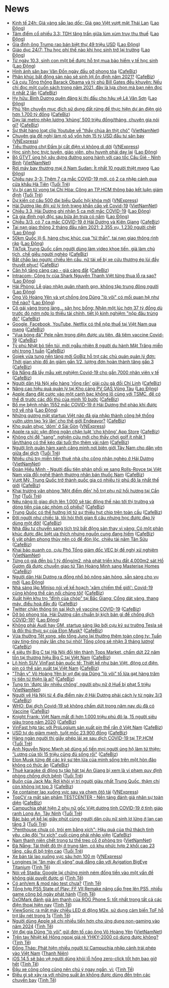 # News

- [Kinh tế 24h: Giá vàng sắp lao dốc; Giá gạo Việt vượt mặt Thái Lan](https://laodong.vn/thi-truong/kinh-te-24h-gia-vang-sap-lao-doc-gia-gao-viet-vuot-mat-thai-lan-885298.ldo) ([Lao Động](https://laodong.vn))
- [Tâm điểm cổ phiếu 3.3: TDH tăng trần giữa lùm xùm truy thu thuế](https://laodong.vn/kinh-te/tam-diem-co-phieu-33-tdh-tang-tran-giua-lum-xum-truy-thu-thue-885526.ldo) ([Lao Động](https://laodong.vn))
- [Gia đình ông Trump rao bán biệt thự 49 triệu USD](https://laodong.vn/the-gioi/gia-dinh-ong-trump-rao-ban-biet-thu-49-trieu-usd-885528.ldo) ([Lao Động](https://laodong.vn))
- [Giáo dục 24/7: Thu học phí thế nào khi học sinh trở lại trường](https://laodong.vn/video/giao-duc-247-thu-hoc-phi-the-nao-khi-hoc-sinh-tro-lai-truong-885514.ldo) ([Lao Động](https://laodong.vn))
- [Từ ngày 10.3, sinh con một bề được hỗ trợ mua bảo hiểm y tế học sinh](https://laodong.vn/ban-doc/tu-ngay-103-sinh-con-mot-be-duoc-ho-tro-mua-bao-hiem-y-te-hoc-sinh-885299.ldo) ([Lao Động](https://laodong.vn))
- [Hình ảnh sân bay Vân Đồn ngày đầu gỡ phong tỏa](https://cafebiz.vn/hinh-anh-san-bay-van-don-ngay-dau-go-phong-toa-2021030317422352.chn) ([CafeBiz](https://cafebiz.vn))
- [Phân khúc bất động sản nào sẽ sinh lợi ổn định năm 2021?](https://cafebiz.vn/phan-khuc-bat-dong-san-nao-se-sinh-loi-on-dinh-nam-2021-20210303173040769.chn) ([CafeBiz](https://cafebiz.vn))
- [Cả cựu Tổng thống Barack Obama và tỷ phú Bill Gates đều khuyên: Nếu chỉ đọc một cuốn sách trong năm 2021, đây là lựa chọn mà bạn nên đọc ít nhất 2 lần](https://cafebiz.vn/ca-cuu-tong-thong-barack-obama-va-ty-phu-bill-gates-deu-khuyen-neu-chi-doc-mot-cuon-sach-trong-nam-2021-day-la-lua-chon-ma-ban-nen-doc-it-nhat-2-lan-20210303171804074.chn) ([CafeBiz](https://cafebiz.vn))
- [Hy hữu: Bình Dương quên đăng kí thi đấu cho hậu vệ Lê Văn Sơn](https://laodong.vn/bong-da/hy-huu-binh-duong-quen-dang-ki-thi-dau-cho-hau-ve-le-van-son-885512.ldo) ([Lao Động](https://laodong.vn))
- [Phú Yên chuyển mục đích sử dụng đất rừng để thực hiện dự án điện gió hơn 1.700 tỷ đồng](https://cafebiz.vn/phu-yen-chuyen-muc-dich-su-dung-dat-rung-de-thuc-hien-du-an-dien-gio-hon-1700-ty-dong-2021030317282422.chn) ([CafeBiz](https://cafebiz.vn))
- [Dạy lái metro nhận lương 'khủng' 500 triệu đồng/tháng, chuyên gia nói gì?](https://cafebiz.vn/day-lai-metro-nhan-luong-khung-500-trieu-dong-thang-chuyen-gia-noi-gi-20210303172712959.chn) ([CafeBiz](https://cafebiz.vn))
- [Sự thật hàng loạt clip Youtube về "thầy chùa ăn thịt chó"](http://vietnamnet.vn/vn/thoi-su/su-that-hang-loat-clip-youtube-ve-thay-chua-an-thit-cho-717012.html) ([VietNamNet](https://vietnamnet.vn))
- [Chuyên gia đề nghị làm rõ số vốn hơn 15 tỷ USD đầu tư sân bay](https://vnexpress.net/chuyen-gia-de-nghi-lam-ro-so-von-hon-15-ty-usd-dau-tu-san-bay-4242910.html) ([VNExpress](https://vnexpress.net))
- [Tiểu thương chợ Đầm bị cắt điện vì không di dời](https://vnexpress.net/tieu-thuong-cho-dam-bi-cat-dien-vi-khong-di-doi-4242949.html) ([VNExpress](https://vnexpress.net))
- [Học sinh học trực tuyến, giáo viên, phụ huynh phải dạy lại](https://laodong.vn/video/hoc-sinh-hoc-truc-tuyen-giao-vien-phu-huynh-phai-day-lai-885279.ldo) ([Lao Động](https://laodong.vn))
- [Bộ GTVT ủng hộ xây dựng đường song hành với cao tốc Cầu Giẽ - Ninh Bình](http://vietnamnet.vn/vn/thoi-su/an-toan-giao-thong/bo-gtvt-ung-ho-xay-dung-duong-song-hanh-voi-cao-toc-cau-gie-ninh-binh-717008.html) ([VietNamNet](https://vietnamnet.vn))
- [Rơi máy bay thương mại ở Nam Sudan: Ít nhất 10 người thiệt mạng](https://laodong.vn/the-gioi/roi-may-bay-thuong-mai-o-nam-sudan-it-nhat-10-nguoi-thiet-mang-885428.ldo) ([Lao Động](https://laodong.vn))
- [Chiều nay 3-3: Thêm 7 ca mắc COVID-19 mới, có 2 ca nhập cảnh qua cửa khẩu Hà Tiên](https://tuoitre.vn/chieu-nay-3-3-them-7-ca-mac-covid-19-moi-co-2-ca-nhap-canh-qua-cua-khau-ha-tien-20210303180815093.htm) ([Tuổi Trẻ](https://tuoitre.vn))
- [Vụ bị can tử vong tại Chí Hòa: Công an TP.HCM thông báo kết luận giám định](https://tuoitre.vn/vu-bi-can-tu-vong-tai-chi-hoa-cong-an-tp-hcm-thong-bao-ket-luan-giam-dinh-20210303174802139.htm) ([Tuổi Trẻ](https://tuoitre.vn))
- [Dự kiến cơ cấu 500 đại biểu Quốc hội khóa mới](https://vnexpress.net/du-kien-co-cau-500-dai-bieu-quoc-hoi-khoa-moi-4241907.html) ([VNExpress](https://vnexpress.net))
- [Hải Dương lập đội xử lý tình trạng khẩn cấp về Covid-19](http://vietnamnet.vn/vn/thoi-su/ha-i-duong-lap-doi-xu-ly-tinh-trang-khan-cap-ve-covid-19-717002.html) ([VietNamNet](https://vietnamnet.vn))
- [Chiều 3.3, Hải Dương ghi nhận 5 ca mới mắc COVID-19](https://laodong.vn/y-te/chieu-33-hai-duong-ghi-nhan-5-ca-moi-mac-covid-19-885442.ldo) ([Lao Động](https://laodong.vn))
- [Cả gia đình ngộ độc sau bữa ăn trưa có nấm](https://laodong.vn/suc-khoe/ca-gia-dinh-ngo-doc-sau-bua-an-trua-co-nam-885491.ldo) ([Lao Động](https://laodong.vn))
- [Chiều 3/3, có 7 ca mắc COVID-19 ở Hải Dương và Kiên Giang](https://cafebiz.vn/chieu-3-3-co-7-ca-mac-covid-19-o-hai-duong-va-kien-giang-20210303180040061.chn) ([CafeBiz](https://cafebiz.vn))
- [Tai nạn giao thông 2 tháng đầu năm 2021: 2.355 vụ, 1.230 người chết](https://laodong.vn/infographic/tai-nan-giao-thong-2-thang-dau-nam-2021-2355-vu-1230-nguoi-chet-885373.ldo) ([Lao Động](https://laodong.vn))
- [50km Quốc lộ 6, hàng chục khúc cua &quot;tử thần&quot;, tai nạn giao thông rình rập](https://laodong.vn/video/50km-quoc-lo-6-hang-chuc-khuc-cua-tu-than-tai-nan-giao-thong-rinh-rap-885285.ldo) ([Lao Động](https://laodong.vn))
- [TikTok Trung Quốc cấm người dùng làm video khoe tiền, giả làm chủ tịch, chế giễu người nghèo](https://cafebiz.vn/tiktok-trung-quoc-cam-nguoi-dung-lam-video-khoe-tien-gia-lam-chu-tich-che-gieu-nguoi-ngheo-20210303153339092.chn) ([CafeBiz](https://cafebiz.vn))
- [Bất chấp lao ngược chiều lên cầu, nữ tài xế bị xe cứu thương ép lùi đầy thuyết phục!](https://cafebiz.vn/bat-chap-lao-nguoc-chieu-len-cau-nu-tai-xe-bi-xe-cuu-thuong-ep-lui-day-thuyet-phuc-20210303173222147.chn) ([CafeBiz](https://cafebiz.vn))
- [Căn hộ tầng càng cao - giá càng đắt](https://cafebiz.vn/can-ho-tang-cang-cao-gia-cang-dat-20210303095738323.chn) ([CafeBiz](https://cafebiz.vn))
- [Intracom- Công ty của Shark Nguyễn Thanh Việt từng thua lỗ ra sao?](https://laodong.vn/kinh-te/intracom-cong-ty-cua-shark-nguyen-thanh-viet-tung-thua-lo-ra-sao-885424.ldo) ([Lao Động](https://laodong.vn))
- [Hải Phòng: Lễ giao nhận quân nhanh gọn, không tập trung đông người](https://laodong.vn/video/hai-phong-le-giao-nhan-quan-nhanh-gon-khong-tap-trung-dong-nguoi-885305.ldo) ([Lao Động](https://laodong.vn))
- [Ông Võ Hoàng Yên và vợ chồng ông Dũng &quot;lò vôi&quot; có mối quan hệ như thế nào?](https://laodong.vn/video/ong-vo-hoang-yen-va-vo-chong-ong-dung-lo-voi-co-moi-quan-he-nhu-the-nao-885314.ldo) ([Lao Động](https://laodong.vn))
- [Cô gái vàng trong làng... săn học bổng: Nhận một lúc hơn 37 tỷ đồng dù trước đó nơm nớp lo thiếu tài chính, tiết lộ kinh nghiệm "nộp đâu trúng đó"](https://cafebiz.vn/co-gai-vang-trong-lang-san-hoc-bong-nhan-mot-luc-hon-37-ty-dong-du-truoc-do-nom-nop-lo-thieu-tai-chinh-tiet-lo-kinh-nghiem-nop-dau-trung-do-20210303172106918.chn) ([CafeBiz](https://cafebiz.vn))
- [Google, Facebook, YouTube, Netflix có thể nộp thuế tại Việt Nam qua mạng](https://cafebiz.vn/google-facebook-youtube-netflix-co-the-nop-thue-tai-viet-nam-qua-mang-20210303172040537.chn) ([CafeBiz](https://cafebiz.vn))
- ["Vua bóng đá" Pele nằm trong diện được ưu tiên, đã tiêm vaccine Covid-19](https://cafebiz.vn/vua-bong-da-pele-nam-trong-dien-duoc-uu-tien-da-tiem-vaccine-covid-19-20210303171130149.chn) ([CafeBiz](https://cafebiz.vn))
- [Tỷ phú Nhật bỏ tiền túi, mời ngẫu nhiên 8 người du hành Mặt Trăng miễn phí trong 1 tuần](https://cafebiz.vn/ty-phu-nhat-bo-tien-tui-moi-ngau-nhien-8-nguoi-du-hanh-mat-trang-mien-phi-trong-1-tuan-20210303153205818.chn) ([CafeBiz](https://cafebiz.vn))
- [Gojek vừa tung nền tảng mới GoBiz hỗ trợ các chủ quán quản lý đơn: Thời gian ship đồ ăn giảm gần 1/2, lượng đơn hoàn thành tăng gấp 3](https://cafebiz.vn/gojek-vua-tung-nen-tang-moi-gobiz-ho-tro-cac-chu-quan-quan-ly-don-thoi-gian-ship-do-an-giam-gan-1-2-luong-don-hoan-thanh-tang-gap-3-20210303162555509.chn) ([CafeBiz](https://cafebiz.vn))
- [Đà Nẵng đã lấy mẫu xét nghiệm Covid-19 cho gần 7000 nhân viên y tế](https://cafebiz.vn/da-nang-da-lay-mau-xet-nghiem-covid-19-cho-gan-7000-nhan-vien-y-te-20210303164326012.chn) ([CafeBiz](https://cafebiz.vn))
- [Người dân Hà Nội xếp hàng 'rồng rắn' giải cứu gà đồi Chí Linh](https://cafebiz.vn/nguoi-dan-ha-noi-xep-hang-rong-ran-giai-cuu-ga-doi-chi-linh-20210303164221623.chn) ([CafeBiz](https://cafebiz.vn))
- [Nâng cao hiệu quả quản lý tại Kho cảng PV GAS Vũng Tàu](https://laodong.vn/thong-tin-doanh-nghiep/nang-cao-hieu-qua-quan-ly-tai-kho-cang-pv-gas-vung-tau-885384.ldo) ([Lao Động](https://laodong.vn))
- [Apple đang đặt cược vào một canh bạc khổng lồ cùng với TSMC, để có thể đi trước các đối thủ của mình 10 bước](https://cafebiz.vn/apple-dang-dat-cuoc-vao-mot-canh-bac-khong-lo-cung-voi-tsmc-de-co-the-di-truoc-cac-doi-thu-cua-minh-10-buoc-20210303152955363.chn) ([CafeBiz](https://cafebiz.vn))
- [Bố mẹ bệnh nhân 1552 mắc COVID-19 ở Hải Dương thở phào khi được trở về nhà](https://laodong.vn/video/bo-me-benh-nhan-1552-mac-covid-19-o-hai-duong-tho-phao-khi-duoc-tro-ve-nha-885352.ldo) ([Lao Động](https://laodong.vn))
- [Những gương mặt startup Việt nào đã gia nhập thành công hệ thống vườn ươm tạo ‘kỳ lân’ cho thế giới Endeavor?](https://cafebiz.vn/nhung-guong-mat-startup-viet-nao-da-gia-nhap-thanh-cong-he-thong-vuon-uom-tao-ky-lan-cho-the-gioi-endeavor-20210303152359675.chn) ([CafeBiz](https://cafebiz.vn))
- [Kho quân phục 'dỏm' ở Sài Gòn](https://vnexpress.net/kho-quan-phuc-dom-o-sai-gon-4243003.html) ([VNExpress](https://vnexpress.net))
- [Apple ra sức vận động ngăn chặn luật 'cho không' App Store](https://cafebiz.vn/apple-ra-suc-van-dong-ngan-chan-luat-cho-khong-app-store-20210303140055233.chn) ([CafeBiz](https://cafebiz.vn))
- [Không chỉ để "sang", nghiên cứu mới cho thấy chơi golf ít nhất 1 lần/tháng có thể kéo dài tuổi thọ thêm vài năm](https://cafebiz.vn/khong-chi-de-sang-nghien-cuu-moi-cho-thay-choi-golf-it-nhat-1-lan-thang-co-the-keo-dai-tuoi-tho-them-vai-nam-20210303153340329.chn) ([CafeBiz](https://cafebiz.vn))
- [Người lính quân hàm xanh căng mình nơi biên giới Tây Nam cho dân yên giữa đại dịch](https://tuoitre.vn/nguoi-linh-quan-ham-xanh-cang-minh-noi-bien-gioi-tay-nam-cho-dan-yen-giua-dai-dich-20210303150745052.htm) ([Tuổi Trẻ](https://tuoitre.vn))
- [Nhiều chủ trọ miễn tiền thuê nhà cho công nhân nghèo ở Hải Dương](http://vietnamnet.vn/vn/thoi-su/nhieu-chu-tro-mien-tien-thue-nha-cho-cong-nhan-ngheo-o-hai-duong-716857.html) ([VietNamNet](https://vietnamnet.vn))
- [Đoàn Hiếu Minh - Người đầu tiên phân phối xe sang Rolls-Royce tại Việt Nam vừa đổi nghề thành thương nhân bán thuốc Nam](https://cafebiz.vn/doan-hieu-minh-nguoi-dau-tien-phan-phoi-xe-sang-rolls-royce-tai-viet-nam-vua-doi-nghe-thanh-thuong-nhan-ban-thuoc-nam-20210303145439796.chn) ([CafeBiz](https://cafebiz.vn))
- [Vượt Mỹ, Trung Quốc trở thành quốc gia có nhiều tỷ phú đô la nhất thế giới](https://cafebiz.vn/vuot-my-trung-quoc-tro-thanh-quoc-gia-co-nhieu-ty-phu-do-la-nhat-the-gioi-20210303152648136.chn) ([CafeBiz](https://cafebiz.vn))
- [Khai trương văn phòng 'Một điểm đến' hỗ trợ phụ nữ hồi hương tại Cần Thơ](https://tuoitre.vn/khai-truong-van-phong-mot-diem-den-ho-tro-phu-nu-hoi-huong-tai-can-tho-20210303150501891.htm) ([Tuổi Trẻ](https://tuoitre.vn))
- [Nếu nâng lô giao dịch lên 1.000 sẽ tác động thế nào tới thị trường và dòng tiền của các nhóm cổ phiếu?](https://cafebiz.vn/neu-nang-lo-giao-dich-len-1000-se-tac-dong-the-nao-toi-thi-truong-va-dong-tien-cua-cac-nhom-co-phieu-20210303153646527.chn) ([CafeBiz](https://cafebiz.vn))
- [Trung Quốc có thể hưởng lợi từ sự thiếu hụt chip trên toàn cầu](https://cafebiz.vn/trung-quoc-co-the-huong-loi-tu-su-thieu-hut-chip-tren-toan-cau-20210303135535348.chn) ([CafeBiz](https://cafebiz.vn))
- [Đời người như chiếc lá, tôi hỏi thời gian 6 câu nhưng học được đạo lý dùng một đời!](https://cafebiz.vn/doi-nguoi-nhu-chiec-la-toi-hoi-thoi-gian-6-cau-nhung-hoc-duoc-dao-ly-dung-mot-doi-20210301232643549.chn) ([CafeBiz](https://cafebiz.vn))
- [Nhà đầu tư chuyển sang tích trữ bất động sản thay vì vàng: Có một phân khúc được đặc biệt ưa thích nhưng nguồn cung đang hiếm](https://cafebiz.vn/nha-dau-tu-chuyen-sang-tich-tru-bat-dong-san-thay-vi-vang-co-mot-phan-khuc-duoc-dac-biet-ua-thich-nhung-nguon-cung-dang-hiem-20210303104345694.chn) ([CafeBiz](https://cafebiz.vn))
- [6 vật phẩm phong thủy nên có để đón lộc, chiêu tài năm Tân Sửu](https://cafebiz.vn/6-vat-pham-phong-thuy-nen-co-de-don-loc-chieu-tai-nam-tan-suu-20210303150130874.chn) ([CafeBiz](https://cafebiz.vn))
- [Khai báo quanh co, cựu Phó Tổng giám đốc VEC bị đề nghị xử nghiêm](http://vietnamnet.vn/vn/thoi-su/khai-bao-quanh-co-cuu-pho-tong-giam-doc-vec-bi-de-nghi-xu-nghiem-716916.html) ([VietNamNet](https://vietnamnet.vn))
- [Từng có giá đền bù 1 tỷ đồng/m2, nhà phát triển khu đất 4.000m2 sát Hồ Gươm đã được chuyển giao từ Tân Hoàng Minh sang Masterise Homes](https://cafebiz.vn/tung-co-gia-den-bu-1-ty-dong-m2-nha-phat-trien-khu-dat-4000m2-sat-ho-guom-da-duoc-chuyen-giao-tu-tan-hoang-minh-sang-masterise-homes-20210303152021957.chn) ([CafeBiz](https://cafebiz.vn))
- [Người dân Hải Dương ra đồng nhổ bỏ nông sản hỏng, sẵn sàng cho vụ mới](https://laodong.vn/photo/nguoi-dan-hai-duong-ra-dong-nho-bo-nong-san-hong-san-sang-cho-vu-moi-885338.ldo) ([Lao Động](https://laodong.vn))
- [Nhà sáng lập Miniso nói về kế hoạch 'xâm chiếm thế giới': Covid-19 cũng không thể cản nổi chúng tôi!](https://cafebiz.vn/nha-sang-lap-miniso-noi-ve-ke-hoach-xam-chiem-the-gioi-covid-19-cung-khong-the-can-noi-chung-toi-20210303151149887.chn) ([CafeBiz](https://cafebiz.vn))
- [Xuất hiện khu trọ “đỉnh của chóp” tại Bắc Giang: Cổng dát vàng, thang máy, điều hoà đầy đủ](https://cafebiz.vn/xuat-hien-khu-tro-dinh-cua-chop-tai-bac-giang-cong-dat-vang-thang-may-dieu-hoa-day-du-20210303150910939.chn) ([CafeBiz](https://cafebiz.vn))
- [Twitter chặn thông tin sai lệch về vaccine COVID-19](https://cafebiz.vn/twitter-chan-thong-tin-sai-lech-ve-vaccine-covid-19-20210303135343618.chn) ([CafeBiz](https://cafebiz.vn))
- [Dỡ bỏ phong tỏa, Hải Dương cần chuẩn bị kịch bản gì để chống dịch COVID-19?](https://laodong.vn/video/do-bo-phong-toa-hai-duong-can-chuan-bi-kich-ban-gi-de-chong-dich-covid-19-885331.ldo) ([Lao Động](https://laodong.vn))
- [Không phải Audi hay GM, startup sáng lập bởi cựu kỹ sư trưởng Tesla sẽ là đối thủ thực sự của Elon Musk?](https://cafebiz.vn/khong-phai-audi-hay-gm-startup-sang-lap-boi-cuu-ky-su-truong-tesla-se-la-doi-thu-thuc-su-cua-elon-musk-20210303103558554.chn) ([CafeBiz](https://cafebiz.vn))
- [Vừa thưởng Tết xong, sếp tổng Juno lại thưởng thêm toàn công ty: Tuần này ting-ting mấy lần cho tụi nhỏ! Tổng cộng sẽ nhận 3 tháng lương!](https://cafebiz.vn/vua-thuong-tet-xong-sep-tong-juno-lai-thuong-them-toan-cong-ty-tuan-nay-ting-ting-may-lan-cho-tui-nho-tong-cong-se-nhan-3-thang-luong-20210303125726046.chn) ([CafeBiz](https://cafebiz.vn))
- [4 siêu thị Big C tại Hà Nội đổi tên thành Tops Market, chấm dứt 22 năm tồn tại thương hiệu Big C tại Việt Nam](https://cafebiz.vn/4-sieu-thi-big-c-tai-ha-noi-doi-ten-thanh-tops-market-cham-dut-22-nam-ton-tai-thuong-hieu-big-c-tai-viet-nam-20210303131848948.chn) ([CafeBiz](https://cafebiz.vn))
- [Lộ hình SUV VinFast bản quốc tế: Thiết kế như bản Việt, động cơ điện, pin có thể sản xuất tại Việt Nam](https://cafebiz.vn/lo-hinh-suv-vinfast-ban-quoc-te-thiet-ke-nhu-ban-viet-dong-co-dien-pin-co-the-san-xuat-tai-viet-nam-20210303135931415.chn) ([CafeBiz](https://cafebiz.vn))
- ["Thần y" Võ Hoàng Yên bị vợ đại gia Dũng "lò vôi" tố lừa gạt hàng trăm tỷ tiền từ thiện là ai?](https://cafebiz.vn/than-y-vo-hoang-yen-bi-vo-dai-gia-dung-lo-voi-to-lua-gat-hang-tram-ty-tien-tu-thien-la-ai-20210303142444199.chn) ([CafeBiz](https://cafebiz.vn))
- [Tung tin 'được lấy nhiều chồng', người phụ nữ ở Huế bị phạt 5 triệu](http://vietnamnet.vn/vn/thoi-su/tung-tin-duoc-lay-nhieu-chong-nguoi-phu-nu-o-hue-bi-phat-5-trieu-716905.html) ([VietNamNet](https://vietnamnet.vn))
- [Người về Hà Nội từ 4 địa điểm này ở Hải Dương phải cách ly từ ngày 3/3](https://cafebiz.vn/nguoi-ve-ha-noi-tu-4-dia-diem-nay-o-hai-duong-phai-cach-ly-tu-ngay-3-3-2021030314233444.chn) ([CafeBiz](https://cafebiz.vn))
- [WHO: Đại dịch Covid-19 sẽ không chấm dứt trong năm nay dù đã có Vaccine](https://cafebiz.vn/who-dai-dich-covid-19-se-khong-cham-dut-trong-nam-nay-du-da-co-vaccine-20210302140835261.chn) ([CafeBiz](https://cafebiz.vn))
- [Knight Frank: Việt Nam mất đi hơn 1.000 triệu phú đô la, 15 người siêu giàu trong năm 2020](https://cafebiz.vn/knight-frank-viet-nam-mat-di-hon-1000-trieu-phu-do-la-15-nguoi-sieu-giau-trong-nam-2020-20210303142047351.chn) ([CafeBiz](https://cafebiz.vn))
- [VinFast hợp tác với ProLogium sản xuất pin thể rắn ở Việt Nam](https://cafebiz.vn/vinfast-hop-tac-voi-prologium-san-xuat-pin-the-ran-o-viet-nam-20210303140821045.chn) ([CafeBiz](https://cafebiz.vn))
- [USD tự do giảm mạnh, tuột mốc 23.900 đồng](https://cafebiz.vn/usd-tu-do-giam-manh-tuot-moc-23900-dong-20210303140007409.chn) ([CafeBiz](https://cafebiz.vn))
- [Hàng ngàn người thi giấy phép lái xe sau dịch COVID-19 tại TP.HCM](https://tuoitre.vn/hang-ngan-nguoi-thi-giay-phep-lai-xe-sau-dich-covid-19-tai-tp-hcm-20210303143336937.htm) ([Tuổi Trẻ](https://tuoitre.vn))
- [Anh Nguyễn Ngọc Mạnh sẽ dùng số tiền mọi người ủng hộ làm từ thiện: "Lương của tôi 15 triệu cũng đủ sống rồi"](https://cafebiz.vn/anh-nguyen-ngoc-manh-se-dung-so-tien-moi-nguoi-ung-ho-lam-tu-thien-luong-cua-toi-15-trieu-cung-du-song-roi-20210303135347607.chn) ([CafeBiz](https://cafebiz.vn))
- [Elon Musk từng để các kỹ sư tên lửa của mình sống trên một hòn đảo không có thức ăn](https://cafebiz.vn/elon-musk-tung-de-cac-ky-su-ten-lua-cua-minh-song-tren-mot-hon-dao-khong-co-thuc-an-20210303135202818.chn) ([CafeBiz](https://cafebiz.vn))
- [Thuê karaoke di động tụ tập hát tại An Giang bị xem là vi phạm quy định phòng chống dịch bệnh](https://tuoitre.vn/thue-karaoke-di-dong-tu-tap-hat-tai-an-giang-bi-xem-la-vi-pham-quy-dinh-phong-chong-dich-benh-20210303120511177.htm) ([Tuổi Trẻ](https://tuoitre.vn))
- [Buồn của Jack Ma: Rơi khỏi vị trí người giàu nhất Trung Quốc, thậm chí còn không lọt top 3](https://cafebiz.vn/buon-cua-jack-ma-roi-khoi-vi-tri-nguoi-giau-nhat-trung-quoc-tham-chi-con-khong-lot-top-3-20210303114938579.chn) ([CafeBiz](https://cafebiz.vn))
- [Xe container lao xuống vực sau va chạm ôtô tải](https://vnexpress.net/xe-container-lao-xuong-vuc-sau-va-cham-oto-tai-4242880.html) ([VNExpress](https://vnexpress.net))
- [TopCV ra mắt sản phẩm TESTCENTER - Nền tảng đánh giá nhân sự toàn diện](https://cafebiz.vn/topcv-ra-mat-san-pham-testcenter-nen-tang-danh-gia-nhan-su-toan-dien-20210302140027728.chn) ([CafeBiz](https://cafebiz.vn))
- [Campuchia phát hiện 2 phụ nữ gốc Việt dương tính COVID-19 ở tỉnh giáp ranh Long An, Tây Ninh](https://tuoitre.vn/campuchia-phat-hien-2-phu-nu-goc-viet-duong-tinh-covid-19-o-tinh-giap-ranh-long-an-tay-ninh-20210303113956928.htm) ([Tuổi Trẻ](https://tuoitre.vn))
- [Bác bảo vệ kể lại giây phút cùng người dân cứu nữ sinh lơ lửng ở lan can tầng 3](https://tuoitre.vn/bac-bao-ve-ke-lai-giay-phut-cung-nguoi-dan-cuu-nu-sinh-lo-lung-o-lan-can-tang-3-20210303122924244.htm) ([Tuổi Trẻ](https://tuoitre.vn))
- ["Penthouse chưa có, trói em bằng xích": Hậu quả của thử thách tình yêu, cặp đôi "tự xích" cuối cùng phải nhập viện](https://cafebiz.vn/penthouse-chua-co-troi-em-bang-xich-hau-qua-cua-thu-thach-tinh-yeu-cap-doi-tu-xich-cuoi-cung-phai-nhap-vien-20210303102720647.chn) ([CafeBiz](https://cafebiz.vn))
- [Nam thanh niên chết trong tư thế treo cổ ở phòng trọ](http://vietnamnet.vn/vn/thoi-su/nam-thanh-nien-chet-trong-tu-the-treo-co-o-phong-tro-716895.html) ([VietNamNet](https://vietnamnet.vn))
- [Đà Nẵng: Tái thiết đô thị ở trung tâm, có khu phức hợp 2 khối cao 23 tầng, cầu đi bộ trên cao](https://tuoitre.vn/da-nang-tai-thiet-do-thi-o-trung-tam-co-khu-phuc-hop-2-khoi-cao-23-tang-cau-di-bo-tren-cao-20210303115711009.htm) ([Tuổi Trẻ](https://tuoitre.vn))
- [Xe bán tải lao xuống vực sâu hơn 100 m](https://vnexpress.net/xe-ban-tai-lao-xuong-vuc-sau-hon-100-m-4242843.html) ([VNExpress](https://vnexpress.net))
- [Longines lại “ăn mày dĩ vãng” quá đẳng cấp với Avigation BigEye Titanium](https://tinhte.vn/thread/longines-lai-an-may-di-vang-qua-dang-cap-voi-avigation-bigeye-titanium.3278804/) ([Tinh Tế](https://tinhte.vn))
- [Nói về Stadia: Google lại chứng minh ném đống tiền vào một vấn đề không giải quyết được gì](https://tinhte.vn/thread/noi-ve-stadia-google-lai-chung-minh-nem-dong-tien-vao-mot-van-de-khong-giai-quyet-duoc-gi.3285529/) ([Tinh Tế](https://tinhte.vn))
- [Có anh/em & mod nào test chưa?](https://tinhte.vn/thread/co-anh-em-mod-nao-test-chua.3286638/) ([Tinh Tế](https://tinhte.vn))
- [Tổng hợp PS5 State of Play: FF VII Remake nâng cấp free lên PS5, nhiều game công bố ngày phát hành](https://tinhte.vn/thread/tong-hop-ps5-state-of-play-ff-vii-remake-nang-cap-free-len-ps5-nhieu-game-cong-bo-ngay-phat-hanh.3283586/) ([Tinh Tế](https://tinhte.vn))
- [DxOMark đánh giá âm thanh của ROG Phone 5: tốt nhất trong tất cả các điện thoại hiện nay](https://tinhte.vn/thread/dxomark-danh-gia-am-thanh-cua-rog-phone-5-tot-nhat-trong-tat-ca-cac-dien-thoai-hien-nay.3281179/) ([Tinh Tế](https://tinhte.vn))
- [ViewSonic ra mắt máy chiếu LED di động M2e, sử dụng cảm biến ToF hỗ trợ lấy nét trong 1s](https://tinhte.vn/thread/viewsonic-ra-mat-may-chieu-led-di-dong-m2e-su-dung-cam-bien-tof-ho-tro-lay-net-trong-1s.3286643/) ([Tinh Tế](https://tinhte.vn))
- [Người dùng Apple sẽ chi nhiều tiền hơn cho ứng dụng non-gaming vào năm 2024](https://tinhte.vn/thread/nguoi-dung-apple-se-chi-nhieu-tien-hon-cho-ung-dung-non-gaming-vao-nam-2024.3281364/) ([Tinh Tế](https://tinhte.vn))
- [Vợ đại gia Dũng "lò vôi" gửi đơn tố cáo ông Võ Hoàng Yên](http://vietnamnet.vn/vn/thoi-su/vo-dai-gia-dung-lo-voi-gui-don-to-cao-ong-vo-hoang-yen-716883.html) ([VietNamNet](https://vietnamnet.vn))
- [Trên tay Nhiệt kế Hồng ngoại giá rẻ YHKY-2000 có dùng được không?](https://tinhte.vn/thread/tren-tay-nhiet-ke-hong-ngoai-gia-re-yhky-2000-co-dung-duoc-khong.3285808/) ([Tinh Tế](https://tinhte.vn))
- [Đồng Tháp: Phát hiện nhiều người từ Campuchia nhập cảnh trái phép vào Việt Nam](https://thanhnien.vn/thoi-su/dong-thap-phat-hien-nhieu-nguoi-tu-campuchia-nhap-canh-trai-phep-vao-viet-nam-1349111.html) ([Thanh Niên](https://thanhnien.vn))
- [iOS 14.5 sẽ bảo vệ người dùng khỏi lỗ hổng zero-click tốt hơn bao giờ hết](https://tinhte.vn/thread/ios-14-5-se-bao-ve-nguoi-dung-khoi-lo-hong-zero-click-tot-hon-bao-gio-het.3281625/) ([Tinh Tế](https://tinhte.vn))
- [Đậu xe công cộng cũng nên chú ý ngay ngắn, vì:](https://tinhte.vn/thread/dau-xe-cong-cong-cung-nen-chu-y-ngay-ngan-vi.3267853/) ([Tinh Tế](https://tinhte.vn))
- [Điều gì sẽ xảy ra với những suất ăn không được dùng đến trên các chuyến bay](https://tinhte.vn/thread/dieu-gi-se-xay-ra-voi-nhung-suat-an-khong-duoc-dung-den-tren-cac-chuyen-bay.3285973/) ([Tinh Tế](https://tinhte.vn))
